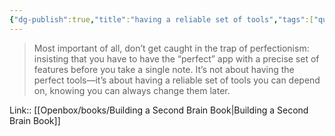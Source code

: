 ```yaml
---
{"dg-publish":true,"title":"having a reliable set of tools","tags":["quotes"],"date":"2023-01-28T17:23:51+04:00","modified_at":"2023-06-09T16:33:27+03:00","alias":"having a reliable set of tools","dg-path":"/quotes/202301281723.md","permalink":"/quotes/202301281723/","dgPassFrontmatter":true}
---
```



> Most important of all, don’t get caught in the trap of perfectionism: insisting that you have to have the “perfect” app with a precise set of features before you take a single note. It’s not about having the perfect tools—it’s about having a reliable set of tools you can depend on, knowing you can always change them later.

Link:: [[Openbox/books/Building a Second Brain Book|Building a Second Brain Book]]
